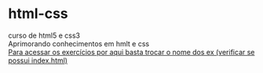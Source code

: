 # html-css
curso de html5 e css3<br>
Aprimorando conhecimentos em hmlt e css<br>
<a href="https://peedrohfgraca.github.io/html-css/exercicios/ex001/index.html">Para acessar os exercícios por aqui basta trocar o nome dos ex (verificar se possui index.html)</a>
